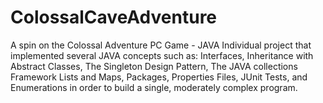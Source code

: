 # ColossalCaveAdventure
A spin on the Colossal Adventure PC Game - JAVA 
Individual project that implemented several JAVA concepts such as: Interfaces, Inheritance with Abstract Classes, 
The Singleton Design Pattern, The JAVA collections Framework Lists and Maps, Packages, Properties Files, JUnit Tests, 
and Enumerations in order to build a single, moderately complex program. 
